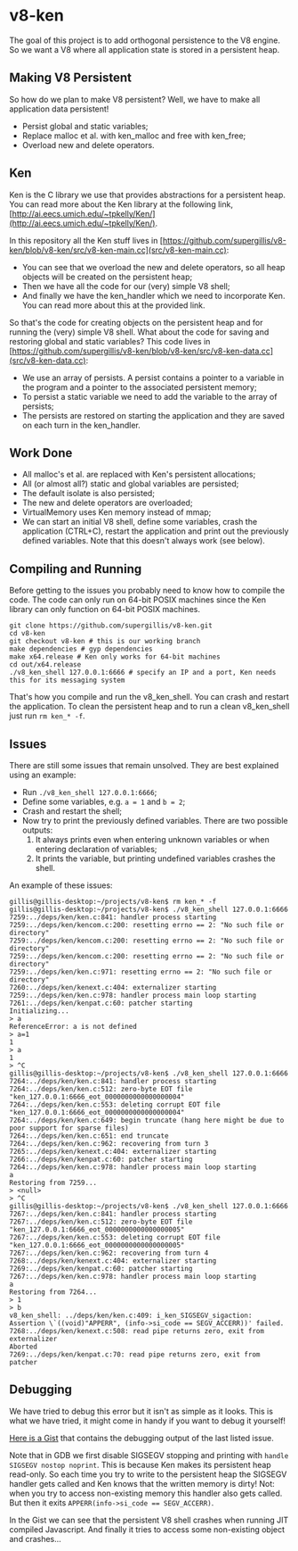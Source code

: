 # v8-ken
The goal of this project is to add orthogonal persistence to the V8 engine. So we want a V8 where all application state is stored in a persistent heap.

## Making V8 Persistent
So how do we plan to make V8 persistent? Well, we have to make all application data persistent!

* Persist global and static variables;
* Replace malloc et al. with ken_malloc and free with ken_free;
* Overload new and delete operators.

## Ken
Ken is the C library we use that provides abstractions for a persistent heap. You can read more about the Ken library at the following link, [http://ai.eecs.umich.edu/~tpkelly/Ken/](http://ai.eecs.umich.edu/~tpkelly/Ken/).

In this repository all the Ken stuff lives in [https://github.com/supergillis/v8-ken/blob/v8-ken/src/v8-ken-main.cc](src/v8-ken-main.cc):
* You can see that we overload the new and delete operators, so all heap objects will be created on the persistent heap;
* Then we have all the code for our (very) simple V8 shell;
* And finally we have the ken_handler which we need to incorporate Ken. You can read more about this at the provided link.

So that's the code for creating objects on the persistent heap and for running the (very) simple V8 shell. What about the code for saving and restoring global and static variables? This code lives in [https://github.com/supergillis/v8-ken/blob/v8-ken/src/v8-ken-data.cc](src/v8-ken-data.cc):
* We use an array of persists. A persist contains a pointer to a variable in the program and a pointer to the associated persistent memory;
* To persist a static variable we need to add the variable to the array of persists;
* The persists are restored on starting the application and they are saved on each turn in the ken_handler.

## Work Done
* All malloc's et al. are replaced with Ken's persistent allocations;
* All (or almost all?) static and global variables are persisted;
* The default isolate is also persisted;
* The new and delete operators are overloaded;
* VirtualMemory uses Ken memory instead of mmap;
* We can start an initial V8 shell, define some variables, crash the application (CTRL+C), restart the application and print out the previously defined variables. Note that this doesn't always work (see below).

## Compiling and Running
Before getting to the issues you probably need to know how to compile the code. The code can only run on 64-bit POSIX machines since the Ken library can only function on 64-bit POSIX machines.

    git clone https://github.com/supergillis/v8-ken.git
    cd v8-ken
    git checkout v8-ken # this is our working branch
    make dependencies # gyp dependencies
    make x64.release # Ken only works for 64-bit machines
    cd out/x64.release
    ./v8_ken_shell 127.0.0.1:6666 # specify an IP and a port, Ken needs this for its messaging system

That's how you compile and run the v8_ken_shell. You can crash and restart the application. To clean the persistent heap and to run a clean v8_ken_shell just run `rm ken_* -f`.

## Issues
There are still some issues that remain unsolved. They are best explained using an example:
* Run `./v8_ken_shell 127.0.0.1:6666`;
* Define some variables, e.g. `a = 1` and `b = 2`;
* Crash and restart the shell;
* Now try to print the previously defined variables. There are two possible outputs:
    1. It always prints <null> even when entering unknown variables or when entering declaration of variables;
    2. It prints the variable, but printing undefined variables crashes the shell.

An example of these issues:

    gillis@gillis-desktop:~/projects/v8-ken$ rm ken_* -f
    gillis@gillis-desktop:~/projects/v8-ken$ ./v8_ken_shell 127.0.0.1:6666
    7259:../deps/ken/ken.c:841: handler process starting
    7259:../deps/ken/kencom.c:200: resetting errno == 2: "No such file or directory"
    7259:../deps/ken/kencom.c:200: resetting errno == 2: "No such file or directory"
    7259:../deps/ken/kencom.c:200: resetting errno == 2: "No such file or directory"
    7259:../deps/ken/ken.c:971: resetting errno == 2: "No such file or directory"
    7260:../deps/ken/kenext.c:404: externalizer starting
    7259:../deps/ken/ken.c:978: handler process main loop starting
    7261:../deps/ken/kenpat.c:60: patcher starting
    Initializing...
    > a
    ReferenceError: a is not defined
    > a=1
    1
    > a
    1
    > ^C
    gillis@gillis-desktop:~/projects/v8-ken$ ./v8_ken_shell 127.0.0.1:6666
    7264:../deps/ken/ken.c:841: handler process starting
    7264:../deps/ken/ken.c:512: zero-byte EOT file "ken_127.0.0.1:6666_eot_0000000000000000004"
    7264:../deps/ken/ken.c:553: deleting corrupt EOT file "ken_127.0.0.1:6666_eot_0000000000000000004"
    7264:../deps/ken/ken.c:649: begin truncate (hang here might be due to poor support for sparse files)
    7264:../deps/ken/ken.c:651: end truncate
    7264:../deps/ken/ken.c:962: recovering from turn 3
    7265:../deps/ken/kenext.c:404: externalizer starting
    7266:../deps/ken/kenpat.c:60: patcher starting
    7264:../deps/ken/ken.c:978: handler process main loop starting
    a
    Restoring from 7259...
    > <null>
    > ^C
    gillis@gillis-desktop:~/projects/v8-ken$ ./v8_ken_shell 127.0.0.1:6666
    7267:../deps/ken/ken.c:841: handler process starting
    7267:../deps/ken/ken.c:512: zero-byte EOT file "ken_127.0.0.1:6666_eot_0000000000000000005"
    7267:../deps/ken/ken.c:553: deleting corrupt EOT file "ken_127.0.0.1:6666_eot_0000000000000000005"
    7267:../deps/ken/ken.c:962: recovering from turn 4
    7268:../deps/ken/kenext.c:404: externalizer starting
    7269:../deps/ken/kenpat.c:60: patcher starting
    7267:../deps/ken/ken.c:978: handler process main loop starting
    a
    Restoring from 7264...
    > 1
    > b
    v8_ken_shell: ../deps/ken/ken.c:409: i_ken_SIGSEGV_sigaction: Assertion \`((void)"APPERR", (info->si_code == SEGV_ACCERR))' failed.
    7268:../deps/ken/kenext.c:508: read pipe returns zero, exit from externalizer
    Aborted
    7269:../deps/ken/kenpat.c:70: read pipe returns zero, exit from patcher

## Debugging
We have tried to debug this error but it isn't as simple as it looks. This is what we have tried, it might come in handy if you want to debug it yourself!

[Here is a Gist](https://gist.github.com/4352637) that contains the debugging output of the last listed issue.

Note that in GDB we first disable SIGSEGV stopping and printing with `handle SIGSEGV nostop noprint`. This is because Ken makes its persistent heap read-only. So each time you try to write to the persistent heap the SIGSEGV handler gets called and Ken knows that the written memory is dirty! Not: when you try to access non-existing memory this handler also gets called. But then it exits `APPERR(info->si_code == SEGV_ACCERR)`.

In the Gist we can see that the persistent V8 shell crashes when running JIT compiled Javascript. And finally it tries to access some non-existing object and crashes...

